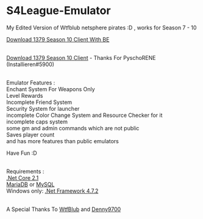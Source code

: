 # S4League-Emulator
My Edited Version of Wtfblub netsphere pirates :D , works for Season 7 - 10 <br />

[Download 1379 Season 10 Client With BE](https://mega.nz/file/DfhmQSrI#40OEzSRU2mmTj3ZSuxvIp2p-LJJpzHwGMu4ZZNsyUck) <br /><br />

[Download 1379 Season 10 Client](https://drive.google.com/file/d/1dUALkf255aSfIRQRWRgI1RWlK4NNZUeD) - Thanks For PyschoRENE (Installieren#5900) <br /><br />

Emulator Features :  <br />
Enchant System For Weapons Only <br />
Level Rewards <br />
Incomplete Friend System <br />
Security System for launcher <br />
incomplete Color Change System and Resource Checker for it <br />
incomplete caps system <br />
some gm and admin commands which are not public <br />
Saves player count <br />
and has more features than public emulators <br />

Have Fun :D <br /><br />

Requirements :  <br />
[.Net Core 2.1](https://www.microsoft.com/net/download/dotnet-core/2.1) <br />
[MariaDB](https://mariadb.org/) or [MySQL](https://www.mysql.com/) <br />
Windows only: [.Net Framework 4.7.2](https://www.microsoft.com/net/download/thank-you/net472) <br /><br />

A Special Thanks To [WtfBlub](https://github.com/wtfblub) and [Denny9700](https://github.com/Denny9700)
